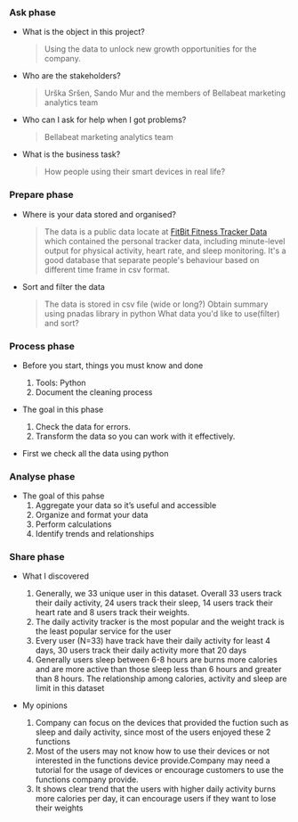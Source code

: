 
### Ask phase 
- What is the object in this project?
  > Using the data to unlock new growth opportunities for the company.
- Who are the stakeholders?
  > Urška Sršen, Sando Mur and the members of Bellabeat marketing analytics team
- Who can I ask for help when I got problems?
  > Bellabeat marketing analytics team
- What is the business task?
  > How people using their smart devices in real life?
 

### Prepare phase
- Where is your data stored and organised?
  > The data is a public data locate at [FitBit Fitness Tracker Data](https://www.kaggle.com/arashnic/fitbit)
  > which contained the personal tracker data, including minute-level output for physical activity, heart rate, and sleep monitoring. 
  > It's a good database that separate people's behaviour based on different time frame in csv format.

- Sort and filter the data
  > The data is stored in csv file (wide or long?)
  > Obtain summary using pnadas library in python
  > What data you'd like to use(filter) and sort?


### Process phase
- Before you start, things you must know and done
  <ol>
    <li> Tools: Python </li>
    <li> Document the cleaning process <br>
  </ol>
- The goal in this phase
  <ol>
    <li> Check the data for errors. </li>
    <li> Transform the data so you can work with it effectively. </li>
  </ol>

- First we check all the data using python


### Analyse phase

- The goal of this pahse
  <ol>
    <li> Aggregate your data so it’s useful and accessible </li>
    <li> Organize and format your data </li>
    <li> Perform calculations </li>
    <li> Identify trends and relationships </li>
  </ol>

### Share phase
- What I discovered
  <ol>
    <li> Generally, we 33 unique user in this dataset. Overall 33 users track their daily activity, 24 users track their sleep, 14 users track their heart rate and 8 users track their weights. </li>

    <li> The daily activity tracker is the most popular and the weight track is the least popular service for the user</li>  
    
    <li> Every user (N=33) have track have their daily activity for least 4 days, 30 users track their daily activity more that 20 days </li>

    <li> Generally users sleep between 6-8 hours are burns more calories and are more active than those sleep less than 6 hours and greater than 8 hours. The relationship among calories, activity and sleep are limit in this dataset</li>  
  </ol>

- My opinions
  <ol>  
    <li> Company can focus on the devices that provided the fuction such as sleep and daily activity, since most of the users enjoyed these 2 functions</li>

    <li> Most of the users may not know how to use their devices or not interested in the functions device provide.Company may need a tutorial for the usage of devices or encourage customers to use the functions company provide.</li>

    <li> It shows clear trend that the users with higher daily activity burns more calories per day, it can encourage users if they want to lose their weights</li>
  </ol>
